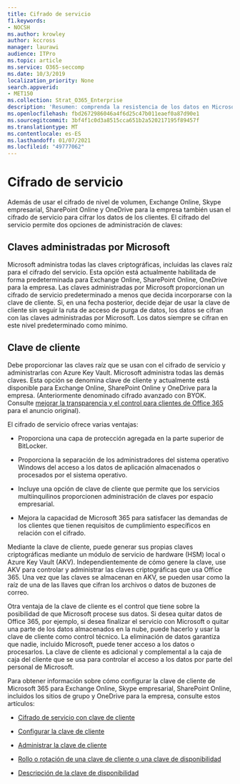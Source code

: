 ```yaml
---
title: Cifrado de servicio
f1.keywords:
- NOCSH
ms.author: krowley
author: kccross
manager: laurawi
audience: ITPro
ms.topic: article
ms.service: O365-seccomp
ms.date: 10/3/2019
localization_priority: None
search.appverid:
- MET150
ms.collection: Strat_O365_Enterprise
description: 'Resumen: comprenda la resistencia de los datos en Microsoft Office 365.'
ms.openlocfilehash: fbd2672986046a4f6d25c47b011eaef0a87d90e1
ms.sourcegitcommit: 3bf4f1c0d3a8515cca651b2a520217195f89457f
ms.translationtype: MT
ms.contentlocale: es-ES
ms.lasthandoff: 01/07/2021
ms.locfileid: "49777062"
---
```

# <a name="service-encryption"></a>Cifrado de servicio

Además de usar el cifrado de nivel de volumen, Exchange Online, Skype empresarial, SharePoint Online y OneDrive para la empresa también usan el cifrado de servicio para cifrar los datos de los clientes. El cifrado del servicio permite dos opciones de administración de claves:

## <a name="microsoft-managed-keys"></a>Claves administradas por Microsoft
Microsoft administra todas las claves criptográficas, incluidas las claves raíz para el cifrado del servicio. Esta opción está actualmente habilitada de forma predeterminada para Exchange Online, SharePoint Online, OneDrive para la empresa. Las claves administradas por Microsoft proporcionan un cifrado de servicio predeterminado a menos que decida incorporarse con la clave de cliente. Si, en una fecha posterior, decide dejar de usar la clave de cliente sin seguir la ruta de acceso de purga de datos, los datos se cifran con las claves administradas por Microsoft. Los datos siempre se cifran en este nivel predeterminado como mínimo. 

## <a name="customer-key"></a>Clave de cliente
Debe proporcionar las claves raíz que se usan con el cifrado de servicio y administrarlas con Azure Key Vault. Microsoft administra todas las demás claves. Esta opción se denomina clave de cliente y actualmente está disponible para Exchange Online, SharePoint Online y OneDrive para la empresa. (Anteriormente denominado cifrado avanzado con BYOK. Consulte [mejorar la transparencia y el control para clientes de Office 365](https://blogs.office.com/2015/04/21/enhancing-transparency-and-control-for-office-365-customers/) para el anuncio original).

El cifrado de servicio ofrece varias ventajas:

- Proporciona una capa de protección agregada en la parte superior de BitLocker.

- Proporciona la separación de los administradores del sistema operativo Windows del acceso a los datos de aplicación almacenados o procesados por el sistema operativo.

- Incluye una opción de clave de cliente que permite que los servicios multiinquilinos proporcionen administración de claves por espacio empresarial.

- Mejora la capacidad de Microsoft 365 para satisfacer las demandas de los clientes que tienen requisitos de cumplimiento específicos en relación con el cifrado.

Mediante la clave de cliente, puede generar sus propias claves criptográficas mediante un módulo de servicio de hardware (HSM) local o Azure Key Vault (AKV). Independientemente de cómo genere la clave, use AKV para controlar y administrar las claves criptográficas que usa Office 365. Una vez que las claves se almacenan en AKV, se pueden usar como la raíz de una de las llaves que cifran los archivos o datos de buzones de correo.

Otra ventaja de la clave de cliente es el control que tiene sobre la posibilidad de que Microsoft procese sus datos. Si desea quitar datos de Office 365, por ejemplo, si desea finalizar el servicio con Microsoft o quitar una parte de los datos almacenados en la nube, puede hacerlo y usar la clave de cliente como control técnico. La eliminación de datos garantiza que nadie, incluido Microsoft, puede tener acceso a los datos o procesarlos. La clave de cliente es adicional y complemental a la caja de caja del cliente que se usa para controlar el acceso a los datos por parte del personal de Microsoft.

Para obtener información sobre cómo configurar la clave de cliente de Microsoft 365 para Exchange Online, Skype empresarial, SharePoint Online, incluidos los sitios de grupo y OneDrive para la empresa, consulte estos artículos:

- [Cifrado de servicio con clave de cliente](customer-key-overview.md)

- [Configurar la clave de cliente](customer-key-set-up.md)

- [Administrar la clave de cliente](customer-key-manage.md)

- [Rollo o rotación de una clave de cliente o una clave de disponibilidad](customer-key-availability-key-roll.md)

- [Descripción de la clave de disponibilidad](customer-key-availability-key-understand.md)

